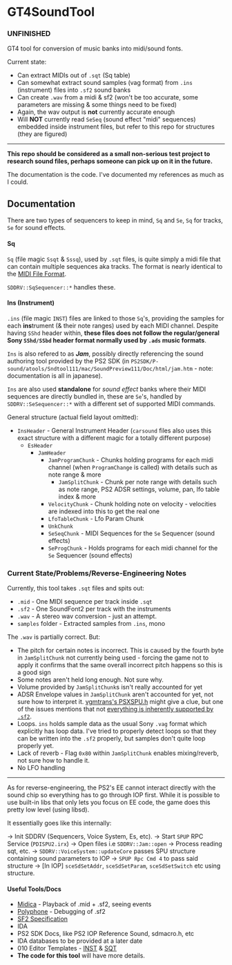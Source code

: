 
# GT4SoundTool

### UNFINISHED

GT4 tool for conversion of music banks into midi/sound fonts.

Current state:
* Can extract MIDIs out of `.sqt` (Sq table)
* Can somewhat extract sound samples (vag format) from `.ins` (instrument) files into `.sf2` sound banks
* Can create `.wav` from a midi & sf2 (won't be too accurate, some parameters are missing & some things need to be fixed)
* Again, the wav output is **not** currently accurate enough
* Will **NOT** currently read `SeSeq` (sound effect "midi" sequences) embedded inside instrument files, but refer to this repo for structures (they are figured)

---

**This repo should be considered as a small non-serious test project to research sound files, perhaps someone can pick up on it in the future.**

The documentation is the code. I've documented my references as much as I could.

## Documentation

There are two types of sequencers to keep in mind, `Sq` and `Se`, `Sq` for tracks, `Se` for sound effects.

#### Sq
`Sq` (file magic `Ssqt` & `Sssq`), used by `.sqt` files, is quite simply a midi file that can contain multiple sequences aka tracks. The format is nearly identical to the [MIDI File Format](https://www.music.mcgill.ca/~ich/classes/mumt306/StandardMIDIfileformat.html).

`SDDRV::SqSequencer::*` handles these.

#### Ins (Instrument)
`.ins` (file magic `INST`) files are linked to those `Sq`'s, providing the samples for each **ins**trument (& their note ranges) used by each MIDI channel. Despite having `SShd` header within, **these files does not follow the regular/general Sony `SShd/SSbd` header format normally used by `.ads` music formats**.

`Ins` is also refered to as ***Jam***, possibly directly referencing the sound authoring tool provided by the PS2 SDK (in `PS2SDK/P-sound/atools/Sndtool111/mac/SoundPreview111/Doc/html/jam.htm` - note: documentation is all in japanese).

`Ins` are also used **standalone** for *sound effect* banks where their MIDI sequences are directly bundled in, these are `Se`'s, handled by `SDDRV::SeSequencer::*` with a different set of supported MIDI commands. 

General structure (actual field layout omitted):

* `InsHeader` - General Instrument Header (`carsound` files also uses this exact structure with a different magic for a totally different purpose)
  * `EsHeader`
    * `JamHeader`
      * `JamProgramChunk` - Chunks holding programs for each midi channel (when `ProgramChange` is called) with details such as note range & more
        * `JamSplitChunk` - Chunk per note range with details such as note range, PS2 ADSR settings, volume, pan, lfo table index & more
      * `VelocityChunk` - Chunk holding note on velocity - velocities are indexed into this to get the real one
      * `LfoTableChunk` - Lfo Param Chunk
      * `UnkChunk`
      * `SeSeqChunk` - MIDI Sequences for the `Se` Sequencer (sound effects)
      * `SeProgChunk` - Holds programs for each midi channel for the `Se` Sequencer (sound effects)

### Current State/Problems/Reverse-Engineering Notes

Currently, this tool takes `.sqt` files and spits out:
* `.mid` - One MIDI sequence per track inside `.sqt`
* `.sf2` - One SoundFont2 per track with the instruments
* `.wav` - A stereo wav conversion - just an attempt.
* `samples` folder - Extracted samples from `.ins`, mono

The `.wav` is partially correct. But:
* The pitch for certain notes is incorrect. This is caused by the fourth byte in `JamSplitChunk` not currently being used - forcing the game not to apply it confirms that the same overall incorrect pitch happens so this is a good sign
* Some notes aren't held long enough. Not sure why.
* Volume provided by `JamSplitChunk`s isn't really accounted for yet
* ADSR Envelope values in `JamSplitChunk` aren't accounted for yet, not sure how to interpret it. [vgmtrans's PSXSPU.h](https://github.com/vgmtrans/vgmtrans/blob/6f6f86823ab10ce72f0c6acd6ef7991e631613f7/src/main/formats/common/PSXSPU.h#L128) might give a clue, but one of the issues mentions that not [everything is inherently supported by `.sf2`](https://github.com/vgmtrans/vgmtrans/issues/138).
* Loops. `ins` holds sample data as the usual Sony `.vag` format which explicitly has loop data. I've tried to properly detect loops so that they can be written into the `.sf2` properly, but samples don't quite loop properly yet.
* Lack of reverb - Flag `0x80` within `JamSplitChunk` enables mixing/reverb, not sure how to handle it.
* No LFO handling
---

As for reverse-engineering, the PS2's EE cannot interact directly with the sound chip so everything has to go through IOP first. While it is possible to use built-in libs that only lets you focus on EE code, the game does this pretty low level (using libsd). 

It essentially goes like this internally:

-> Init SDDRV (Sequencers, Voice System, Es, etc).
-> Start `SPUP` RPC Service (`PDISPU2.irx`) 
-> Open files i.e `SDDRV::Jam::open`
-> Process reading sqt, etc.
-> `SDDRV::VoiceSystem::updateCore` passes SPU structure containing sound parameters to IOP
-> `SPUP Rpc Cmd 4` to pass said structure
-> [In IOP] `sceSdSetAddr`, `sceSdSetParam`, `sceSdSetSwitch` etc using structure.

#### Useful Tools/Docs

* [Midica](https://www.midica.org/) - Playback of .mid + .sf2, seeing events
* [Polyphone](https://www.polyphone-soundfonts.com/) - Debugging of .sf2
* [SF2 Specification](https://www.synthfont.com/SFSPEC21.PDF)
* IDA
* PS2 SDK Docs, like PS2 IOP Reference Sound, sdmacro.h, etc
* IDA databases to be provided at a later date
* 010 Editor Templates - [INST](https://github.com/Nenkai/GT-File-Specifications-Documentation/blob/master/Formats/PS2/GT4/GT4_INST_SShd_Jam_Custom.bt) & [SQT](https://github.com/Nenkai/GT-File-Specifications-Documentation/blob/master/Formats/PS2/GT4_SSQT_SqTable.bt)
* **The code for this tool** will have more details.
